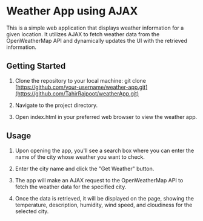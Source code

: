 # Weather App using AJAX

This is a simple web application that displays weather information for a given location. It utilizes AJAX to fetch weather data from the OpenWeatherMap API and dynamically updates the UI with the retrieved information.

## Getting Started

1. Clone the repository to your local machine:
git clone [https://github.com/your-username/weather-app.git](https://github.com/TahirRajpoot/weatherApp.git)

2. Navigate to the project directory.

3. Open index.html in your preferred web browser to view the weather app.

## Usage
1. Upon opening the app, you'll see a search box where you can enter the name of the city whose weather you want to check.

2. Enter the city name and click the "Get Weather" button.

3. The app will make an AJAX request to the OpenWeatherMap API to fetch the weather data for the specified city.

4. Once the data is retrieved, it will be displayed on the page, showing the temperature, description, humidity, wind speed, and cloudiness for the selected city.





